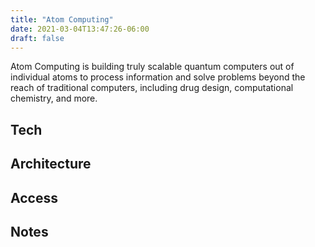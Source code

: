 ```yaml
---
title: "Atom Computing"
date: 2021-03-04T13:47:26-06:00
draft: false
---
```


Atom Computing is building truly scalable quantum computers out of individual atoms to process information and solve problems beyond the reach of traditional computers, including drug design, computational chemistry, and more.
<!--more-->
## Tech


## Architecture


## Access


## Notes